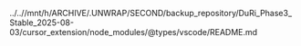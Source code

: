 ../..//mnt/h/ARCHIVE/.UNWRAP/SECOND/backup_repository/DuRi_Phase3_Stable_2025-08-03/cursor_extension/node_modules/@types/vscode/README.md
